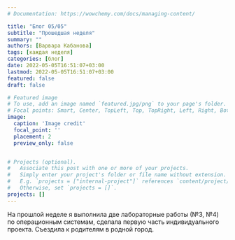 ```yaml
---
# Documentation: https://wowchemy.com/docs/managing-content/

title: "Блог 05/05"
subtitle: "Прошедшая неделя"
summary: ""
authors: [Варвара Кабанова]
tags: [каждая неделя]
categories: [блог]
date: 2022-05-05T16:51:07+03:00
lastmod: 2022-05-05T16:51:07+03:00
featured: false
draft: false

# Featured image
# To use, add an image named `featured.jpg/png` to your page's folder.
# Focal points: Smart, Center, TopLeft, Top, TopRight, Left, Right, BottomLeft, Bottom, BottomRight.
image:
  caption: 'Image credit'
  focal_point: ''
  placement: 2
  preview_only: false


# Projects (optional).
#   Associate this post with one or more of your projects.
#   Simply enter your project's folder or file name without extension.
#   E.g. `projects = ["internal-project"]` references `content/project/deep-learning/index.md`.
#   Otherwise, set `projects = []`.
projects: []
---
```


На прошлой неделе я выполнила две лабораторные работы (№3, №4) по операционным системам, сделала первую часть индивидуального проекта. Съездила к родителям в родной город.  
